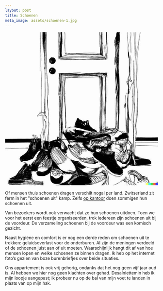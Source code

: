 ```yaml
---
layout: post
title: Schoenen
meta_image: assets/schoenen-1.jpg
---
```


![een bult schoenen voor een deur](assets/schoenen-1.jpg)

Of mensen thuis schoenen dragen verschilt nogal per land. Zwitserland zit ferm in het "schoenen uit" kamp. Zelfs [op kantoor](https://roaldin.ch/kantoorpantoffels/) doen sommigen hun schoenen uit.

Van bezoekers wordt ook verwacht dat ze hun schoenen uitdoen. Toen we voor het eerst een feestje organiseerden, trok iedereen zijn schoenen uit bij de voordeur. De verzameling schoenen bij de voordeur was een komisch gezicht.

Naast hygiëne en comfort is er nog een derde reden om schoenen uit te trekken: geluidsoverlast voor de onderburen. Al zijn de meningen verdeeld of de schoenen juist aan of uit moeten. Waarschijnlijk hangt dit af van hoe mensen lopen en welke schoenen ze binnen dragen. Ik heb op het internet foto’s gezien van boze burenbriefjes over beide situaties.

Ons appartement is ook vrij gehorig, ondanks dat het nog geen vijf jaar oud is. Al hebben we hier nog geen klachten over gehad. Desalniettemin heb ik mijn loopje aangepast; ik probeer nu op de bal van mijn voet te landen in plaats van op mijn hak.
